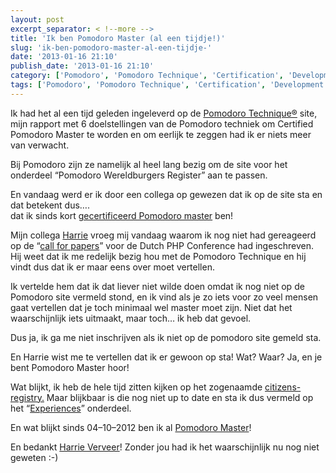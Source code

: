 ```yaml
---
layout: post
excerpt_separator: < !--more -->
title: 'Ik ben Pomodoro Master (al een tijdje!)'
slug: 'ik-ben-pomodoro-master-al-een-tijdje-'
date: '2013-01-16 21:10'
publish_date: '2013-01-16 21:10'
category: ['Pomodoro', 'Pomodoro Technique', 'Certification', 'Development']
tags: ['Pomodoro', 'Pomodoro Technique', 'Certification', 'Development']
---
```

Ik had het al een tijd geleden ingeleverd op de [Pomodoro
Technique®](http://www.pomodorotechnique.com/) site, mijn rapport met 6
doelstellingen van de Pomodoro techniek om Certified Pomodoro Master te worden
en om eerlijk te zeggen had ik er niets meer van verwacht.  
  
Bij Pomodoro zijn ze namelijk al heel lang bezig om de site voor het onderdeel
“Pomodoro Wereldburgers Register” aan te passen.  
  
En vandaag werd er ik door een collega op gewezen dat ik op de site sta en dat
betekent dus….  
dat ik sinds kort [gecertificeerd Pomodoro
master](http://www.pomodorotechnique.com/page/theo-van-der-sluijs/) ben!  
  
Mijn collega [Harrie](http://www.harrieverveer.nl/) vroeg mij vandaag waarom
ik nog niet had gereageerd op de “[call for
papers](http://www.phpconference.nl/call-for-papers)” voor de Dutch PHP
Conference had ingeschreven. Hij weet dat ik me redelijk bezig hou met de
Pomodoro Technique en hij vindt dus dat ik er maar eens over moet vertellen.  
  
Ik vertelde hem dat ik dat liever niet wilde doen omdat ik nog niet op de
Pomodoro site vermeld stond, en ik vind als je zo iets voor zo veel mensen
gaat vertellen dat je toch minimaal wel master moet zijn. Niet dat het
waarschijnlijk iets uitmaakt, maar toch… ik heb dat gevoel.  
  
Dus ja, ik ga me niet inschrijven als ik niet op de pomodoro site gemeld sta.  
  
En Harrie wist me te vertellen dat ik er gewoon op sta! Wat? Waar? Ja, en je
bent Pomodoro Master hoor!  
  
Wat blijkt, ik heb de hele tijd zitten kijken op het zogenaamde [citizens-
registry.](http://www.pomodorotechnique.com/citizens-registry/) Maar blijkbaar
is die nog niet up to date en sta ik dus vermeld op het
“[Experiences](http://www.pomodorotechnique.com/experiences/)” onderdeel.  
  
En wat blijkt sinds 04–10–2012 ben ik al [Pomodoro
Master](http://www.pomodorotechnique.com/page/theo-van-der-sluijs/)!  
  
En bedankt [Harrie Verveer](http://www.harrieverveer.nl/)! Zonder jou had ik
het waarschijnlijk nu nog niet geweten :-)

